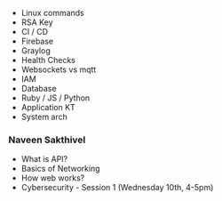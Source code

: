 - Linux commands
- RSA Key
- CI / CD
- Firebase 
- Graylog
- Health Checks
- Websockets vs mqtt
- IAM
- Database
- Ruby / JS / Python
- Application KT
- System arch

### Naveen Sakthivel
- What is API?
- Basics of Networking
- How web works?
- Cybersecurity - Session 1 (Wednesday 10th, 4-5pm)
